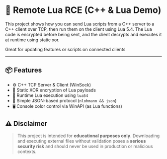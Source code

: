 # 🧠 Remote Lua RCE (C++ & Lua Demo)
This project shows how you can send Lua scripts from a C++ server to a C++ client over TCP, then run them on the client using Lua 5.4. The Lua code is encrypted before being sent, and the client decrypts and executes it at runtime using static xor.

Great for updating features or scripts on connected clients

---

## 📦 Features
- ⚙️ C++ TCP Server & Client (WinSock)
- 🔐 Static XOR encryption of Lua payloads
- 📜 Runtime Lua execution using `lua54`
- 📡 Simple JSON-based protocol (`nlohmann && json`)
- 🖥️ Console color control via WinAPI (as Lua functions)

## ⚠️ Disclaimer
> This project is intended for **educational purposes only**. Downloading and executing external files without validation poses a **serious security risk** and should never be used in production or malicious contexts.
